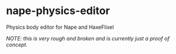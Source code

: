 nape-physics-editor
===================

Physics body editor for Nape and HaxeFlixel

*NOTE: this is very rough and broken and is currently just a proof of concept.*
